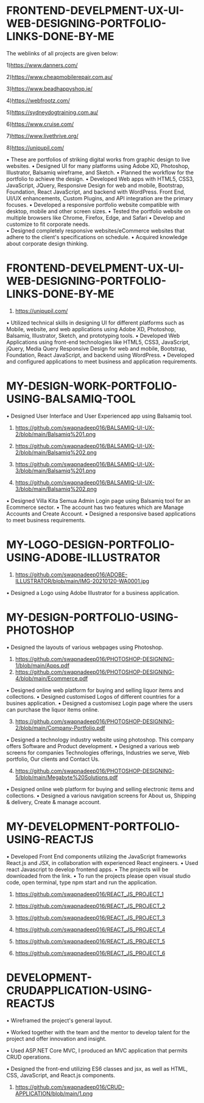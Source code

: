 # FRONTEND-DEVELPMENT-UX-UI-WEB-DESIGNING-PORTFOLIO-LINKS-DONE-BY-ME

The weblinks of all projects are given below:

1)https://www.danners.com/

2)https://www.cheapmobilerepair.com.au/

3)https://www.beadhappyshop.ie/

4)https://webfrootz.com/

5)https://sydneydogtraining.com.au/

6)https://www.cruise.com/

7)https://www.livethrive.org/

8)https://unipupil.com/

• These are portfolios of striking digital works from graphic design to live websites.
• Designed UI for many platforms using Adobe XD, Photoshop, Illustrator, Balsamiq wireframe, and Sketch.
• Planned the workflow for the portfolio to achieve the design.
• Developed Web apps with HTML5, CSS3, JavaScript, JQuery, Responsive Design for web and mobile, Bootstrap, Foundation, React JavaScript, and backend with WordPress. Front End, UI/UX enhancements, Custom Plugins, and API integration are the primary focuses.
• Developed a responsive portfolio website compatible with desktop, mobile and other screen sizes. 
• Tested the portfolio website on multiple browsers like Chrome, Firefox, Edge, and Safari
• Develop and customize to fit corporate needs.   
• Designed completely responsive websites/eCommerce websites that adhere to the client's specifications on schedule. 
• Acquired knowledge about corporate design thinking.


# FRONTEND-DEVELPMENT-UX-UI-WEB-DESIGNING-PORTFOLIO-LINKS-DONE-BY-ME

1) https://unipupil.com/

• Utilized technical skills in designing UI for different platforms such as Mobile, website, and web applications using Adobe XD, Photoshop, Balsamiq, Illustrator, Sketch, and prototyping tools. 
• Developed Web Applications using front-end technologies like HTML5, CSS3, JavaScript, jQuery, Media Query Responsive Design for web and mobile, Bootstrap, Foundation, React JavaScript, and backend using WordPress. 
• Developed and configured applications to meet business and application requirements.


# MY-DESIGN-WORK-PORTFOLIO-USING-BALSAMIQ-TOOL

• Designed User Interface and User Experienced app using Balsamiq tool.

1) https://github.com/swapnadeep016/BALSAMIQ-UI-UX-2/blob/main/Balsamiq%201.png

2) https://github.com/swapnadeep016/BALSAMIQ-UI-UX-2/blob/main/Balsamiq%202.png

3) https://github.com/swapnadeep016/BALSAMIQ-UI-UX-3/blob/main/Balsamiq%201.png

4) https://github.com/swapnadeep016/BALSAMIQ-UI-UX-3/blob/main/Balsamiq%202.png

• Designed Villa Kita Semua Admin Login page using Balsamiq tool for an Ecommerce sector.
• The account has two features which are Manage Accounts and Create Account.
• Designed a responsive based applications to meet business requirements.

# MY-LOGO-DESIGN-PORTFOLIO-USING-ADOBE-ILLUSTRATOR

1) https://github.com/swapnadeep016/ADOBE-ILLUSTRATOR/blob/main/IMG-20210120-WA0001.jpg

• Designed a Logo using Adobe Illustrator for a business application.

# MY-DESIGN-PORTFOLIO-USING-PHOTOSHOP

• Designed the layouts of various webpages using Photoshop.

1) https://github.com/swapnadeep016/PHOTOSHOP-DESIGNING-1/blob/main/Apps.pdf
2) https://github.com/swapnadeep016/PHOTOSHOP-DESIGNING-4/blob/main/Ecommerce.pdf

• Designed online web platform for buying and selling liquor items and collections.
• Designed customised Logos of different countries for a busines application.
• Designed a customisez Login page where the users can purchase the liquor items online.

3) https://github.com/swapnadeep016/PHOTOSHOP-DESIGNING-2/blob/main/Company-Portfolio.pdf

• Designed a technology industry website using photoshop. This company offers Software and Product development.
• Designed a various web screens for companies Technologies offerings, Industries we serve, Web portfolio, Our clients and Contact Us.

4) https://github.com/swapnadeep016/PHOTOSHOP-DESIGNING-5/blob/main/Megabyte%20Solutions.pdf

• Designed online web platform for buying and selling electronic items and collections.
• Designed a various navigation screens for About us, Shipping & delivery, Create & manage account.

# MY-DEVELOPMENT-PORTFOLIO-USING-REACTJS

• Developed Front End components utilizing the JavaScript frameworks React.js and JSX, in collaboration with experienced React engineers. 
• Used react Javascript to develop frontend apps.
• The projects will be downloaded from the link.
• To run the projects please open visual studio code, open terminal, type npm start and run the application.

1) https://github.com/swapnadeep016/REACT_JS_PROJECT_1

2) https://github.com/swapnadeep016/REACT_JS_PROJECT_2

3) https://github.com/swapnadeep016/REACT_JS_PROJECT_3

4) https://github.com/swapnadeep016/REACT_JS_PROJECT_4

5) https://github.com/swapnadeep016/REACT_JS_PROJECT_5

6) https://github.com/swapnadeep016/REACT_JS_PROJECT_6

# DEVELOPMENT-CRUDAPPLICATION-USING-REACTJS

• Wireframed the project's general layout.

• Worked together with the team and the mentor to develop talent for the project and offer innovation and insight.

• Used ASP.NET Core MVC, I produced an MVC application that permits CRUD operations.

• Designed the front-end utilizing ES6 classes and jsx, as well as HTML, CSS, JavaScript, and React.js components. 

1) https://github.com/swapnadeep016/CRUD-APPLICATION/blob/main/1.png
